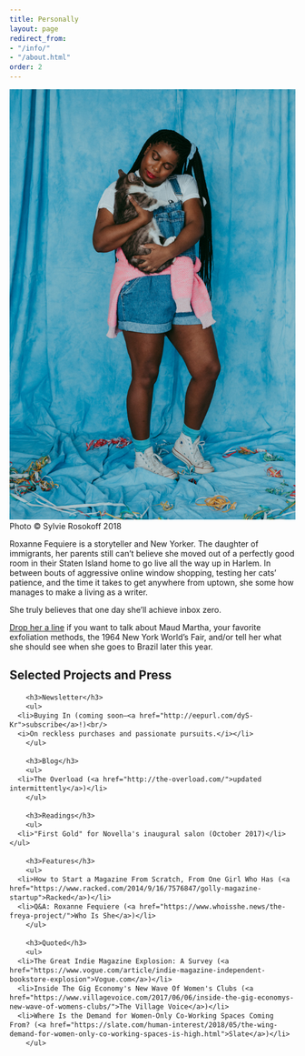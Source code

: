 ```yaml
---
title: Personally
layout: page
redirect_from:
- "/info/"
- "/about.html"
order: 2
---
```


<div class="info">
  <div class="info-item profile-pic">
    <div>
      <img src="/images/profile3.jpg">
      <figcaption>Photo © Sylvie Rosokoff 2018</figcaption>
    </div>
  </div>
  <div class="info-item">
    <div class="info-text">
      <p>Roxanne Fequiere is a storyteller and New Yorker. The daughter of immigrants, her parents still can’t believe she moved out of a perfectly good room in their Staten Island home to go live all the way up in Harlem. In between bouts of aggressive online window shopping, testing her cats’ patience, and the time it takes to get anywhere from uptown, she some how manages to make a living as a writer.</p>
      <p>She truly believes that one day she’ll achieve inbox zero.</p>
      <p><a href="mailto:{{ site.email }}">Drop her a line</a> if you want to talk about Maud Martha, your favorite exfoliation methods, the 1964 New York World’s Fair, and/or tell her what she should see when she goes to Brazil later this year.</p>
      <p class="social">
        <a href="https://instagram.com/{{ site.instagram_username }}" target="_blank"><i class="fa fa-instagram"></i></a>
        <a href="https://twitter.com/{{ site.twitter_username }}" target="_blank"><i class="fa fa-twitter"></i></a>
      </p>
    </div>
		<h2>Selected Projects and Press</h2>

		<h3>Newsletter</h3>
		<ul>
      <li>Buying In (coming soon—<a href="http://eepurl.com/dyS-Kr">subscribe</a>!)<br/>
      <i>On reckless purchases and passionate pursuits.</i></li>
		</ul>

		<h3>Blog</h3>
		<ul>
      <li>The Overload (<a href="http://the-overload.com/">updated intermittently</a>)</li>
		</ul>

		<h3>Readings</h3>
		<ul>
      <li>"First Gold" for Novella's inaugural salon (October 2017)</li>
    </ul>

		<h3>Features</h3>
		<ul>
      <li>How to Start a Magazine From Scratch, From One Girl Who Has (<a href="https://www.racked.com/2014/9/16/7576847/golly-magazine-startup">Racked</a>)</li>
      <li>Q&A: Roxanne Fequiere (<a href="https://www.whoisshe.news/the-freya-project/">Who Is She</a>)</li>
		</ul>

		<h3>Quoted</h3>
		<ul>
      <li>The Great Indie Magazine Explosion: A Survey (<a href="https://www.vogue.com/article/indie-magazine-independent-bookstore-explosion">Vogue.com</a>)</li>
      <li>Inside The Gig Economy's New Wave Of Women's Clubs (<a href="https://www.villagevoice.com/2017/06/06/inside-the-gig-economys-new-wave-of-womens-clubs/">The Village Voice</a>)</li>
      <li>Where Is the Demand for Women-Only Co-Working Spaces Coming From? (<a href="https://slate.com/human-interest/2018/05/the-wing-demand-for-women-only-co-working-spaces-is-high.html">Slate</a>)</li>
		</ul>
  </div>
</div>
